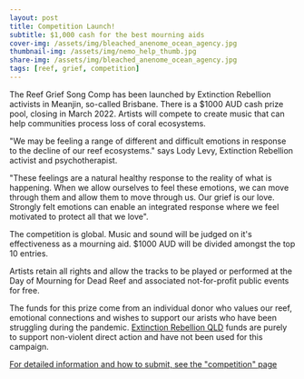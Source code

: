 ```yaml
---
layout: post
title: Competition Launch!
subtitle: $1,000 cash for the best mourning aids
cover-img: /assets/img/bleached_anenome_ocean_agency.jpg
thumbnail-img: /assets/img/nemo_help_thumb.jpg
share-img: /assets/img/bleached_anenome_ocean_agency.jpg
tags: [reef, grief, competition]
---
```


The Reef Grief Song Comp has been launched by Extinction Rebellion activists in Meanjin, so-called Brisbane. There is a $1000 AUD cash prize pool, closing in March 2022. Artists will compete to create music that can help communities process loss of coral ecosystems. 

"We may be feeling a range of different and difficult emotions in response to the decline of our reef ecosystems." says Lody Levy, Extinction Rebellion activist and psychotherapist. 

"These feelings are a natural healthy response to the reality of what is happening. When we allow ourselves to feel these emotions, we can move through them and allow them to move through us. Our grief is our love. Strongly felt emotions can enable an integrated response where we feel motivated to protect all that we love". 

The competition is global. Music and sound will be judged on it's effectiveness as a mourning aid. $1000 AUD will be divided amongst the top 10 entries.

Artists retain all rights and allow the tracks to be played or performed at the Day of Mourning for Dead Reef and associated not-for-profit public events for free. 

The funds for this prize come from an individual donor who values our reef, emotional connections and wishes to support our arists who have been struggling during the pandemic. [Extinction Rebellion QLD](https://ausrebellion.earth) funds are purely to support non-violent direct action and have not been used for this campaign.

[For detailed information and how to submit, see the "competition" page](/competition)

